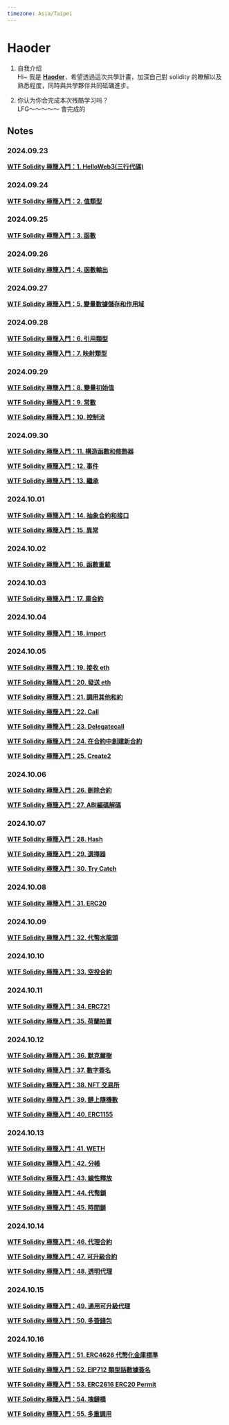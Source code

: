 ```yaml
---
timezone: Asia/Taipei
---
```


# Haoder

1. 自我介绍  
Hi~ 我是 [**Haoder**](<https://github.com/hau823823>)，希望透過這次共學計畫，加深自己對 solidity 的瞭解以及熟悉程度，同時與共學夥伴共同砥礪進步。

2. 你认为你会完成本次残酷学习吗？  
LFG～～～～～ 會完成的

## Notes

<!-- Content_START -->

### 2024.09.23

[**WTF Solidity 極簡入門：1. HelloWeb3(三行代碼)**](<content/Haoder/md/101.md>)

### 2024.09.24  

[**WTF Solidity 極簡入門：2. 值類型**](<content/Haoder/md/102.md>)

### 2024.09.25

[**WTF Solidity 極簡入門：3. 函數**](<content/Haoder/md/103.md>)

### 2024.09.26

[**WTF Solidity 極簡入門：4. 函數輸出**](<content/Haoder/md/104.md>)

### 2024.09.27

[**WTF Solidity 極簡入門：5. 變量數據儲存和作用域**](<content/Haoder/md/105.md>)

### 2024.09.28

[**WTF Solidity 極簡入門：6. 引用類型**](<content/Haoder/md/106.md>)

[**WTF Solidity 極簡入門：7. 映射類型**](<content/Haoder/md/107.md>)

### 2024.09.29

[**WTF Solidity 極簡入門：8. 變量初始值**](<content/Haoder/md/108.md>)

[**WTF Solidity 極簡入門：9. 常數**](<content/Haoder/md/109.md>)

[**WTF Solidity 極簡入門：10. 控制流**](<content/Haoder/md/110.md>)

### 2024.09.30

[**WTF Solidity 極簡入門：11. 構造函數和修飾器**](<content/Haoder/md/111.md>)

[**WTF Solidity 極簡入門：12. 事件**](<content/Haoder/md/112.md>)

[**WTF Solidity 極簡入門：13. 繼承**](<content/Haoder/md/113.md>)

### 2024.10.01

[**WTF Solidity 極簡入門：14. 抽象合約和接口**](<content/Haoder/md/114.md>)

[**WTF Solidity 極簡入門：15. 異常**](<content/Haoder/md/115.md>)

### 2024.10.02

[**WTF Solidity 極簡入門：16. 函數重載**](<content/Haoder/md/216.md>)

### 2024.10.03

[**WTF Solidity 極簡入門：17. 庫合約**](<content/Haoder/md/217.md>)

### 2024.10.04

[**WTF Solidity 極簡入門：18. import**](<content/Haoder/md/218.md>)

### 2024.10.05

[**WTF Solidity 極簡入門：19. 接收 eth**](<content/Haoder/md/219.md>)

[**WTF Solidity 極簡入門：20. 發送 eth**](<content/Haoder/md/220.md>)

[**WTF Solidity 極簡入門：21. 調用其他和約**](<content/Haoder/md/221.md>)

[**WTF Solidity 極簡入門：22. Call**](<content/Haoder/md/222.md>)

[**WTF Solidity 極簡入門：23. Delegatecall**](<content/Haoder/md/223.md>)

[**WTF Solidity 極簡入門：24. 在合約中創建新合約**](<content/Haoder/md/224.md>)

[**WTF Solidity 極簡入門：25. Create2**](<content/Haoder/md/225.md>)

### 2024.10.06

[**WTF Solidity 極簡入門：26. 刪除合約**](<content/Haoder/md/226.md>)

[**WTF Solidity 極簡入門：27. ABI編碼解碼**](<content/Haoder/md/227.md>)

### 2024.10.07

[**WTF Solidity 極簡入門：28. Hash**](<content/Haoder/md/226.md>)

[**WTF Solidity 極簡入門：29. 選擇器**](<content/Haoder/md/226.md>)

[**WTF Solidity 極簡入門：30. Try Catch**](<content/Haoder/md/226.md>)

### 2024.10.08

[**WTF Solidity 極簡入門：31. ERC20**](<content/Haoder/md/331.md>)

### 2024.10.09

[**WTF Solidity 極簡入門：32. 代幣水龍頭**](<content/Haoder/md/332.md>)

### 2024.10.10

[**WTF Solidity 極簡入門：33. 空投合約**](<content/Haoder/md/333.md>)

### 2024.10.11

[**WTF Solidity 極簡入門：34. ERC721**](<content/Haoder/md/334.md>)

[**WTF Solidity 極簡入門：35. 荷蘭拍賣**](<content/Haoder/md/335.md>)

### 2024.10.12

[**WTF Solidity 極簡入門：36. 默克爾樹**](<content/Haoder/md/336.md>)

[**WTF Solidity 極簡入門：37. 數字簽名**](<content/Haoder/md/337.md>)

[**WTF Solidity 極簡入門：38. NFT 交易所**](<content/Haoder/md/338.md>)

[**WTF Solidity 極簡入門：39. 鏈上隨機數**](<content/Haoder/md/339.md>)

[**WTF Solidity 極簡入門：40. ERC1155**](<content/Haoder/md/340.md>)

### 2024.10.13

[**WTF Solidity 極簡入門：41. WETH**](<content/Haoder/md/341.md>)

[**WTF Solidity 極簡入門：42. 分帳**](<content/Haoder/md/342.md>)

[**WTF Solidity 極簡入門：43. 線性釋放**](<content/Haoder/md/343.md>)

[**WTF Solidity 極簡入門：44. 代幣鎖**](<content/Haoder/md/344.md>)

[**WTF Solidity 極簡入門：45. 時間鎖**](<content/Haoder/md/345.md>)

### 2024.10.14

[**WTF Solidity 極簡入門：46. 代理合約**](<content/Haoder/md/346.md>)

[**WTF Solidity 極簡入門：47. 可升級合約**](<content/Haoder/md/347.md>)

[**WTF Solidity 極簡入門：48. 透明代理**](<content/Haoder/md/348.md>)

### 2024.10.15

[**WTF Solidity 極簡入門：49. 通用可升級代理**](<content/Haoder/md/349.md>)

[**WTF Solidity 極簡入門：50. 多簽錢包**](<content/Haoder/md/350.md>)

### 2024.10.16

[**WTF Solidity 極簡入門：51. ERC4626 代幣化金庫標準**](<content/Haoder/md/351.md>)

[**WTF Solidity 極簡入門：52. EIP712 類型話數據簽名**](<content/Haoder/md/352.md>)

[**WTF Solidity 極簡入門：53. ERC2616 ERC20 Permit**](<content/Haoder/md/353.md>)

[**WTF Solidity 極簡入門：54. 塊鏈橋**](<content/Haoder/md/354.md>)

[**WTF Solidity 極簡入門：55. 多重調用**](<content/Haoder/md/355.md>)

<!-- Content_END -->
